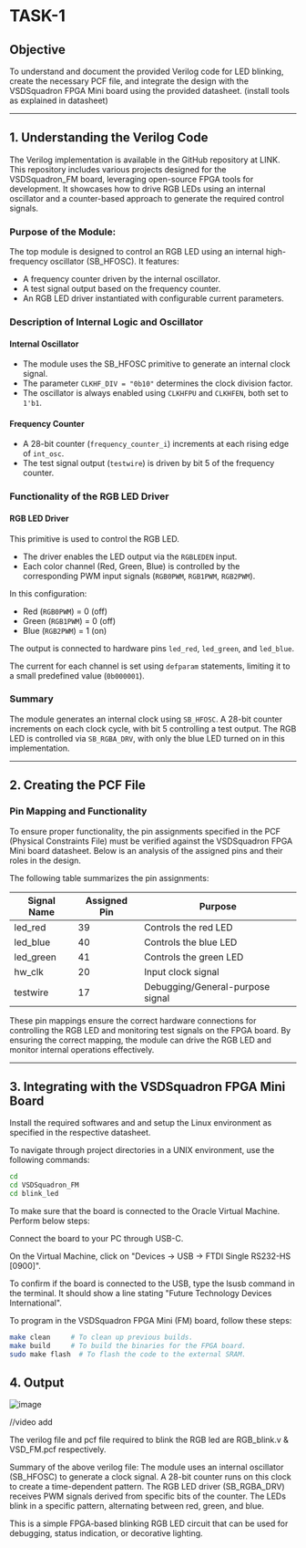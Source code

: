 # TASK-1

## Objective
To understand and document the provided Verilog code for LED blinking, create the necessary PCF file, and integrate the design with the VSDSquadron FPGA Mini board using the provided datasheet. (install tools as explained in datasheet)

---

## 1. Understanding the Verilog Code

The Verilog implementation is available in the GitHub repository at LINK. This repository includes various projects designed for the VSDSquadron_FM board, leveraging open-source FPGA tools for development. It showcases how to drive RGB LEDs using an internal oscillator and a counter-based approach to generate the required control signals.

### Purpose of the Module:
The top module is designed to control an RGB LED using an internal high-frequency oscillator (SB_HFOSC). It features:

- A frequency counter driven by the internal oscillator.
- A test signal output based on the frequency counter.
- An RGB LED driver instantiated with configurable current parameters.

### Description of Internal Logic and Oscillator

#### Internal Oscillator
- The module uses the SB_HFOSC primitive to generate an internal clock signal.
- The parameter `CLKHF_DIV = "0b10"` determines the clock division factor.
- The oscillator is always enabled using `CLKHFPU` and `CLKHFEN`, both set to `1'b1`.

#### Frequency Counter
- A 28-bit counter (`frequency_counter_i`) increments at each rising edge of `int_osc`.
- The test signal output (`testwire`) is driven by bit 5 of the frequency counter.

### Functionality of the RGB LED Driver

#### RGB LED Driver
This primitive is used to control the RGB LED.

- The driver enables the LED output via the `RGBLEDEN` input.
- Each color channel (Red, Green, Blue) is controlled by the corresponding PWM input signals (`RGB0PWM`, `RGB1PWM`, `RGB2PWM`).

In this configuration:

- Red (`RGB0PWM`) = 0 (off)
- Green (`RGB1PWM`) = 0 (off)
- Blue (`RGB2PWM`) = 1 (on)

The output is connected to hardware pins `led_red`, `led_green`, and `led_blue`.

The current for each channel is set using `defparam` statements, limiting it to a small predefined value (`0b000001`).

### Summary
The module generates an internal clock using `SB_HFOSC`. A 28-bit counter increments on each clock cycle, with bit 5 controlling a test output. The RGB LED is controlled via `SB_RGBA_DRV`, with only the blue LED turned on in this implementation.

---

## 2. Creating the PCF File

### Pin Mapping and Functionality
To ensure proper functionality, the pin assignments specified in the PCF (Physical Constraints File) must be verified against the VSDSquadron FPGA Mini board datasheet. Below is an analysis of the assigned pins and their roles in the design.

The following table summarizes the pin assignments:

| Signal Name | Assigned Pin | Purpose                     |
|-------------|---------------|------------------------------|
| led_red     | 39            | Controls the red LED         |
| led_blue    | 40            | Controls the blue LED        |
| led_green   | 41            | Controls the green LED       |
| hw_clk      | 20            | Input clock signal           |
| testwire    | 17            | Debugging/General-purpose signal |

These pin mappings ensure the correct hardware connections for controlling the RGB LED and monitoring test signals on the FPGA board. By ensuring the correct mapping, the module can drive the RGB LED and monitor internal operations effectively.

---

## 3. Integrating with the VSDSquadron FPGA Mini Board

Install the required softwares and and setup the Linux environment as specified in the respective datasheet.

To navigate through project directories in a UNIX environment, use the following commands:

```sh
cd
cd VSDSquadron_FM
cd blink_led
```
To make sure that the board is connected to the Oracle Virtual Machine. Perform below steps:

Connect the board to your PC through USB-C.

On the Virtual Machine, click on "Devices → USB → FTDI Single RS232-HS [0900]".

To confirm if the board is connected to the USB, type the lsusb command in the terminal. It should show a line stating "Future Technology Devices International".

To program in the VSDSquadron FPGA Mini (FM) board, follow these steps:
```sh
make clean     # To clean up previous builds.
make build     # To build the binaries for the FPGA board.
sudo make flash  # To flash the code to the external SRAM.
```
## 4. Output

![image]()

//video add

The verilog file and pcf file required to blink the RGB led are RGB_blink.v & VSD_FM.pcf respectively.

Summary of the above verilog file:
The module uses an internal oscillator (SB_HFOSC) to generate a clock signal.
A 28-bit counter runs on this clock to create a time-dependent pattern.
The RGB LED driver (SB_RGBA_DRV) receives PWM signals derived from specific bits of the counter.
The LEDs blink in a specific pattern, alternating between red, green, and blue.

This is a simple FPGA-based blinking RGB LED circuit that can be used for debugging, status indication, or decorative lighting.

